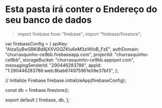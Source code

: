# Esta pasta irá conter o Endereço do seu banco de dados


> import firebase from "firebase";
import "firebase/firestore";

var firebaseConfig = {
  apiKey: "AIzaSyBwSBKlBd8jXXVGQZKlu6eM3ziWloB_FzE",
  authDomain: "churrasquinho-ce9bb.firebaseapp.com",
  projectId: "churrasquinho-ce9bb",
  storageBucket: "churrasquinho-ce9bb.appspot.com",
  messagingSenderId: "290446283786",
  appId: "1:290446283786:web:8bab674975961e09e37bf3",
};

// Initialize Firebase
firebase.initializeApp(firebaseConfig);

const db = firebase.firestore();

export default {
  firebase,
  db,
};
